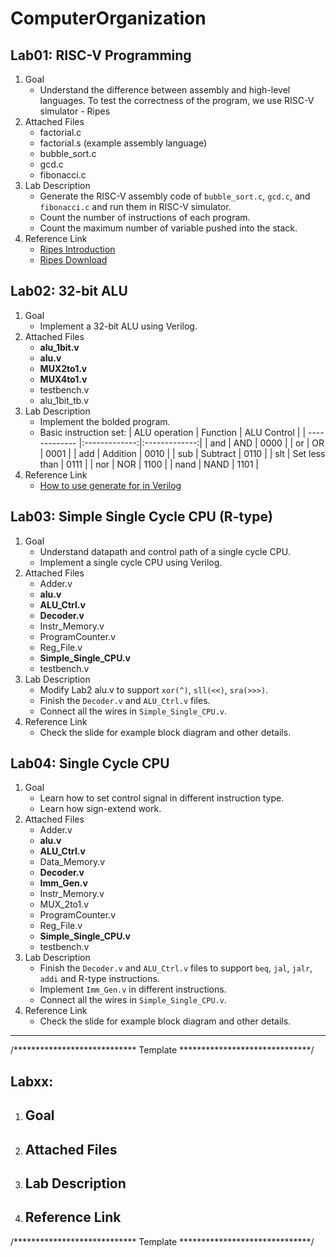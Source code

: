 # ComputerOrganization

## Lab01: RISC-V Programming
1. Goal
   - Understand the difference between assembly and high-level languages. To test the correctness of the program, we use RISC-V simulator - Ripes
2. Attached Files
   - factorial.c
   - factorial.s (example assembly language)
   - bubble_sort.c
   - gcd.c
   - fibonacci.c
3. Lab Description
   - Generate the RISC-V assembly code of `bubble_sort.c`, `gcd.c`, and `fibonacci.c` and run them in RISC-V simulator.
   - Count the number of instructions of each program.
   - Count the maximum number of variable pushed into the stack.
4. Reference Link
   - [Ripes Introduction](https://github.com/mortbopet/Ripes/wiki/)
   - [Ripes Download](https://github.com/mortbopet/Ripes/releases/tag/v.1.0.4)


## Lab02: 32-bit ALU
1. Goal
   - Implement a 32-bit ALU using Verilog.
2. Attached Files
   - **alu_1bit.v**
   - **alu.v**
   - **MUX2to1.v**
   - **MUX4to1.v**
   - testbench.v
   - alu_1bit_tb.v
3. Lab Description
   - Implement the bolded program.
   - Basic instruction set:
     | ALU operation | Function      | ALU Control   |
     | ------------- |:-------------:|:-------------:|
     | and           | AND           | 0000          |
     | or            | OR            | 0001          |
     | add           | Addition      | 0010          |
     | sub           | Subtract      | 0110          |
     | slt           | Set less than | 0111          |
     | nor           | NOR           | 1100          |
     | nand          | NAND          | 1101          |
4. Reference Link
   - [How to use generate for in Verilog](https://www.chipverify.com/verilog/verilog-generate-block)
## Lab03: Simple Single Cycle CPU (R-type)
1. Goal
   - Understand datapath and control path of a single cycle CPU.
   - Implement a single cycle CPU using Verilog.
2. Attached Files
   - Adder.v
   - **alu.v**
   - **ALU_Ctrl.v**
   - **Decoder.v**
   - Instr_Memory.v
   - ProgramCounter.v
   - Reg_File.v
   - **Simple_Single_CPU.v**
   - testbench.v
3. Lab Description
   - Modify Lab2 alu.v to support `xor(^)`, `sll(<<)`, `sra(>>>)`.
   - Finish the `Decoder.v` and `ALU_Ctrl.v` files.
   - Connect all the wires in `Simple_Single_CPU.v`.
4. Reference Link
   - Check the slide for example block diagram and other details.

## Lab04: Single Cycle CPU
1. Goal
   - Learn how to set control signal in different instruction type.
   - Learn how sign-extend work.
2. Attached Files
   - Adder.v
   - **alu.v**
   - **ALU_Ctrl.v**
   - Data_Memory.v
   - **Decoder.v**
   - **Imm_Gen.v**
   - Instr_Memory.v
   - MUX_2to1.v
   - ProgramCounter.v
   - Reg_File.v
   - **Simple_Single_CPU.v**
   - testbench.v
3. Lab Description
   - Finish the `Decoder.v` and `ALU_Ctrl.v` files to support `beq`, `jal`, `jalr`, `addi` and R-type instructions.
   - Implement `Imm_Gen.v` in different instructions.
   - Connect all the wires in `Simple_Single_CPU.v`.
4. Reference Link
   - Check the slide for example block diagram and other details.
---
/**************************** Template ******************************/
## Labxx: 
1. Goal
   - 
2. Attached Files
   - 
3. Lab Description
   - 
4. Reference Link
   - 
/**************************** Template ******************************/
